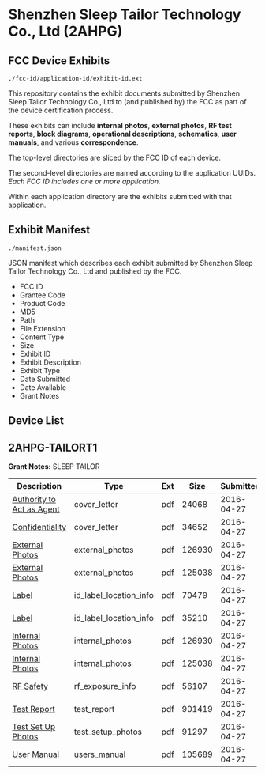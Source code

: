 # Shenzhen Sleep Tailor Technology Co., Ltd (2AHPG)
## FCC Device Exhibits

```
./fcc-id/application-id/exhibit-id.ext
```

This repository contains the exhibit documents submitted by Shenzhen Sleep Tailor Technology Co., Ltd to (and published by) the FCC as part of the device certification process.

These exhibits can include **internal photos**, **external photos**, **RF test reports**, **block diagrams**, **operational descriptions**, **schematics**, **user manuals**, and various **correspondence**.

The top-level directories are sliced by the FCC ID of each device.

The second-level directories are named according to the application UUIDs. *Each FCC ID includes one or more application.*

Within each application directory are the exhibits submitted with that application. 

## Exhibit Manifest

```
./manifest.json
```

JSON manifest which describes each exhibit submitted by Shenzhen Sleep Tailor Technology Co., Ltd and published by the FCC.

- FCC ID
- Grantee Code
- Product Code
- MD5
- Path
- File Extension
- Content Type
- Size
- Exhibit ID
- Exhibit Description
- Exhibit Type
- Date Submitted
- Date Available
- Grant Notes

## Device List
## 2AHPG-TAILORT1
**Grant Notes:** SLEEP TAILOR

| Description | Type | Ext | Size | Submitted | Available |
| ----------- | ---- | --- | ---- | --------- | --------- |
| [Authority to Act as Agent](2AHPG-TAILORT1/43aa49ec6036a27644bd93009c9970c8/2972980.pdf) | cover_letter | pdf | 24068 | 2016-04-27 | 2016-04-30 |
| [Confidentiality](2AHPG-TAILORT1/43aa49ec6036a27644bd93009c9970c8/2972981.pdf) | cover_letter | pdf | 34652 | 2016-04-27 | 2016-04-30 |
| [External Photos](2AHPG-TAILORT1/43aa49ec6036a27644bd93009c9970c8/2972982.pdf) | external_photos | pdf | 126930 | 2016-04-27 | 2016-04-30 |
| [External Photos](2AHPG-TAILORT1/43aa49ec6036a27644bd93009c9970c8/2972983.pdf) | external_photos | pdf | 125038 | 2016-04-27 | 2016-04-30 |
| [Label](2AHPG-TAILORT1/43aa49ec6036a27644bd93009c9970c8/2972986.pdf) | id_label_location_info | pdf | 70479 | 2016-04-27 | 2016-04-30 |
| [Label](2AHPG-TAILORT1/43aa49ec6036a27644bd93009c9970c8/2972987.pdf) | id_label_location_info | pdf | 35210 | 2016-04-27 | 2016-04-30 |
| [Internal Photos](2AHPG-TAILORT1/43aa49ec6036a27644bd93009c9970c8/2972982.pdf) | internal_photos | pdf | 126930 | 2016-04-27 | 2016-04-30 |
| [Internal Photos](2AHPG-TAILORT1/43aa49ec6036a27644bd93009c9970c8/2972983.pdf) | internal_photos | pdf | 125038 | 2016-04-27 | 2016-04-30 |
| [RF Safety](2AHPG-TAILORT1/43aa49ec6036a27644bd93009c9970c8/2973012.pdf) | rf_exposure_info | pdf | 56107 | 2016-04-27 | 2016-04-30 |
| [Test Report](2AHPG-TAILORT1/43aa49ec6036a27644bd93009c9970c8/2972997.pdf) | test_report | pdf | 901419 | 2016-04-27 | 2016-04-30 |
| [Test Set Up Photos](2AHPG-TAILORT1/43aa49ec6036a27644bd93009c9970c8/2972996.pdf) | test_setup_photos | pdf | 91297 | 2016-04-27 | 2016-04-30 |
| [User Manual](2AHPG-TAILORT1/43aa49ec6036a27644bd93009c9970c8/2973013.pdf) | users_manual | pdf | 105689 | 2016-04-27 | 2016-04-30 |
